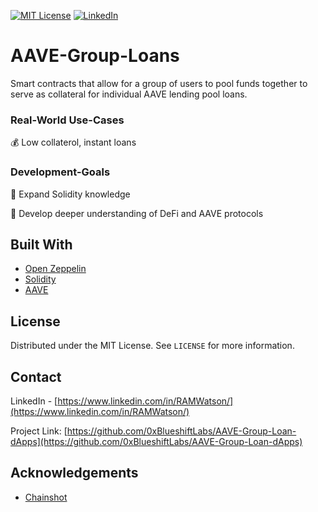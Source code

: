 

[![MIT License][license-shield]][license-url]
[![LinkedIn][linkedin-shield]][linkedin-url]



# AAVE-Group-Loans


Smart contracts that allow for a group of users to pool funds together to serve as collateral for individual AAVE lending pool loans.




### Real-World Use-Cases


💰 Low collaterol, instant loans



### Development-Goals

🤖 Expand Solidity knowledge

🧰 Develop deeper understanding of DeFi and AAVE protocols




## Built With

* [Open Zeppelin](https://openzeppelin.com/)
* [Solidity](https://docs.soliditylang.org/en/v0.8.6/)
* [AAVE](https://docs.aave.com/developers/)

  

<!-- LICENSE -->
## License

Distributed under the MIT License. See `LICENSE` for more information.



<!-- CONTACT -->
## Contact

LinkedIn - [https://www.linkedin.com/in/RAMWatson/](https://www.linkedin.com/in/RAMWatson/)

Project Link: [https://github.com/0xBlueshiftLabs/AAVE-Group-Loan-dApps](https://github.com/0xBlueshiftLabs/AAVE-Group-Loan-dApps)



<!-- ACKNOWLEDGEMENTS -->
## Acknowledgements

* [Chainshot](https://www.chainshot.com/)




<!-- MARKDOWN LINKS & IMAGES -->
<!-- https://www.markdownguide.org/basic-syntax/#reference-style-links -->
[license-shield]: https://img.shields.io/github/license/othneildrew/Best-README-Template.svg?style=for-the-badge
[license-url]: https://github.com/othneildrew/Best-README-Template/blob/master/LICENSE.txt
[linkedin-shield]: https://img.shields.io/badge/-LinkedIn-black.svg?style=for-the-badge&logo=linkedin&colorB=555
[linkedin-url]: https://www.linkedin.com/in/RAMWatson/


